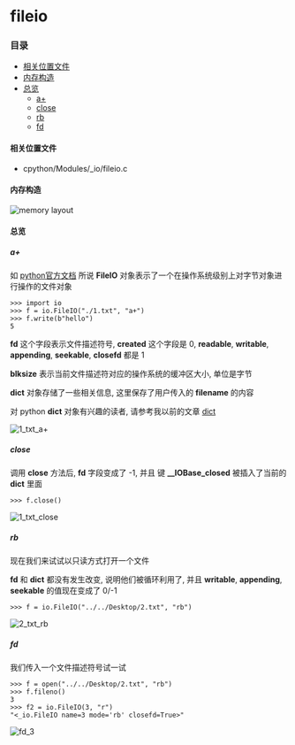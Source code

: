 # fileio

### 目录

* [相关位置文件](#相关位置文件)
* [内存构造](#内存构造)
* [总览](#总览)
	* [a+](#a+)
	* [close](#close)
	* [rb](#rb)
	* [fd](#fd)

#### 相关位置文件
* cpython/Modules/_io/fileio.c

#### 内存构造

![memory layout](https://github.com/zpoint/CPython-Internals/blob/master/Modules/io/fileio/layout.png)

#### 总览

##### a+

如 [python官方文档](https://docs.python.org/3/library/io.html#raw-file-i-o) 所说 **FileIO** 对象表示了一个在操作系统级别上对字节对象进行操作的文件对象

	>>> import io
    >>> f = io.FileIO("./1.txt", "a+")
    >>> f.write(b"hello")
    5

**fd** 这个字段表示文件描述符号, **created** 这个字段是 0, **readable**, **writable**, **appending**, **seekable**, **closefd** 都是 1

**blksize** 表示当前文件描述符对应的操作系统的缓冲区大小, 单位是字节

**dict** 对象存储了一些相关信息, 这里保存了用户传入的 **filename** 的内容

对 python **dict** 对象有兴趣的读者, 请参考我以前的文章 [dict](https://github.com/zpoint/CPython-Internals/blob/master/BasicObject/dict/dict_cn.md)

![1_txt_a+](https://github.com/zpoint/CPython-Internals/blob/master/Modules/io/fileio/1_txt_a+.png)

##### close

调用 **close** 方法后, **fd** 字段变成了 -1, 并且 键 **__IOBase_closed** 被插入了当前的 **dict** 里面

	>>> f.close()

![1_txt_close](https://github.com/zpoint/CPython-Internals/blob/master/Modules/io/fileio/1_txt_close.png)

##### rb

现在我们来试试以只读方式打开一个文件

**fd** 和 **dict** 都没有发生改变, 说明他们被循环利用了, 并且 **writable**, **appending**, **seekable** 的值现在变成了 0/-1

	>>> f = io.FileIO("../../Desktop/2.txt", "rb")

![2_txt_rb](https://github.com/zpoint/CPython-Internals/blob/master/Modules/io/fileio/2_txt_rb.png)

##### fd

我们传入一个文件描述符号试一试

	>>> f = open("../../Desktop/2.txt", "rb")
    >>> f.fileno()
    3
    >>> f2 = io.FileIO(3, "r")
	"<_io.FileIO name=3 mode='rb' closefd=True>"

![fd_3](https://github.com/zpoint/CPython-Internals/blob/master/Modules/io/fileio/fd_3.png)


